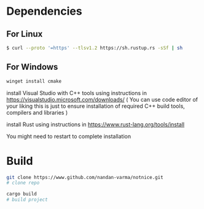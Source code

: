 # Dependencies 

## For Linux
```sh
$ curl --proto '=https' --tlsv1.2 https://sh.rustup.rs -sSf | sh
```

## For Windows
```sh
winget install cmake
```
install Visual Studio with C++ tools using instructions in 
https://visualstudio.microsoft.com/downloads/
( You can use code editor of your liking this is just to ensure installation of required C++ build tools, compilers and libraries )

install Rust using instructions in 
https://www.rust-lang.org/tools/install

You might need to restart to complete installation

# Build
```sh
git clone https://www.github.com/nandan-varma/notnice.git
# clone repo

cargo build
# build project

```